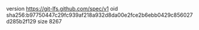 version https://git-lfs.github.com/spec/v1
oid sha256:b97750447c29fc939af218a932d8da00e2fce2b6ebb0429c856027d285b2f129
size 8267
